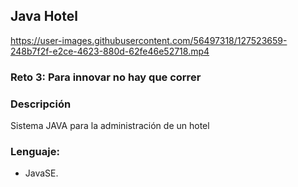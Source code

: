## Java Hotel

https://user-images.githubusercontent.com/56497318/127523659-248b7f2f-e2ce-4623-880d-62fe46e52718.mp4

### Reto 3: Para innovar no hay que correr

### Descripción
Sistema JAVA para la administración de un hotel

### Lenguaje:
  - JavaSE.